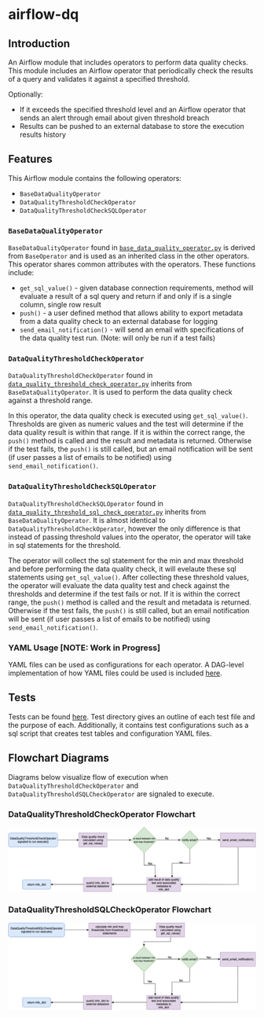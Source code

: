 # airflow-dq

## Introduction
An Airflow module that includes operators to perform data quality checks. This module includes an Airflow operator that periodically check the results of a query and validates it against a specified threshold.  

Optionally: 

 - If it exceeds the specified threshold level and an Airflow operator that sends an alert through email about given threshold breach
 - Results can be pushed to an external database to store the execution results history

## Features
This Airflow module contains the following operators:
- `BaseDataQualityOperator`
- `DataQualityThresholdCheckOperator`
- `DataQualityThresholdCheckSQLOperator`

### `BaseDataQualityOperator`
`BaseDataQualityOperator` found in [`base_data_quality_operator.py`](plugins/base_data_quality_operator.py) is derived from `BaseOperator` and is used as an inherited class in the other operators. This operator shares common attributes with the operators. These functions include:
- `get_sql_value()` - given database connection requirements, method will evaluate a result of a sql query and return if and only if is a single column, single row result
- `push()` - a user defined method that allows ability to export metadata from a data quality check to an external database for logging
- `send_email_notification()` - will send an email with specifications of the data quality test run. (Note: will only be run if a test fails)

### `DataQualityThresholdCheckOperator`
`DataQualityThresholdCheckOperator` found in [`data_quality_threshold_check_operator.py`](plugins/data_quality_threshold_check_operator.py) inherits from `BaseDataQualityOperator`. It is used to perform the data quality check against a threshold range. 

In this operator, the data quality check is executed using `get_sql_value()`. Thresholds are given as numeric values and the test will determine if the data quality result is within that range. If it is within the correct range, the `push()` method is called and the result and metadata is returned. Otherwise if the test fails, the `push()` is still called, but an email notification will be sent (if user passes a list of emails to be notified) using `send_email_notification()`.

### `DataQualityThresholdCheckSQLOperator`
`DataQualityThresholdCheckSQLOperator` found in [`data_quality_threshold_sql_check_operator.py`](plugins/data_quality_threshold_sql_check_operator.py) inherits from `BaseDataQualityOperator`. It is almost identical to `DataQualityThresholdCheckOperator`, however the only difference is that instead of passing threshold values into the operator, the operator will take in sql statements for the threshold.

The operator will collect the sql statement for the min and max threshold and before performing the data quality check, it will evelaute these sql statements using `get_sql_value()`. After collecting these threshold values, the operator will evaluate the data quality test and check against the thresholds and determine if the test fails or not. If it is within the correct range, the `push()` method is called and the result and metadata is returned. Otherwise if the test fails, the `push()` is still called, but an email notification will be sent (if user passes a list of emails to be notified) using `send_email_notification()`.

### YAML Usage [NOTE: Work in Progress]
YAML files can be used as configurations for each operator. A DAG-level implementation of how YAML files could be used is included [here](example_dag/example_data_quality_check_dag.py).

## Tests
Tests can be found [here](tests). Test directory gives an outline of each test file and the purpose of each. Additionally, it contains test configurations such as a sql script that creates test tables and configuration YAML files.

## Flowchart Diagrams
Diagrams below visualize flow of execution when `DataQualityThresholdCheckOperator` and `DataQualityThresholdSQLCheckOperator` are signaled to execute.

### DataQualityThresholdCheckOperator Flowchart
![data_quality_threshold_check_operator diagram](operator_diagrams/data_quality_threshold_check_operator_flowchart.png)

### DataQualityThresholdSQLCheckOperator Flowchart
![data_quality_threshold_sql_check_operator diagram](operator_diagrams/data_quality_threshold_sql_check_operator_flowchart.png)